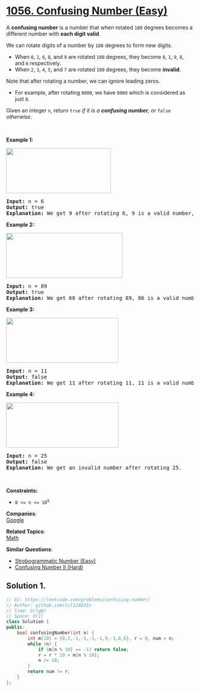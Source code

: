 # [1056. Confusing Number (Easy)](https://leetcode.com/problems/confusing-number/)

<p>A <strong>confusing number</strong> is a number that when rotated <code>180</code> degrees becomes a different number with <strong>each digit valid</strong>.</p>

<p>We can rotate digits of a number by <code>180</code> degrees to form new digits.</p>

<ul>
	<li>When <code>0</code>, <code>1</code>, <code>6</code>, <code>8</code>, and <code>9</code> are rotated <code>180</code> degrees, they become <code>0</code>, <code>1</code>, <code>9</code>, <code>8</code>, and <code>6</code> respectively.</li>
	<li>When <code>2</code>, <code>3</code>, <code>4</code>, <code>5</code>, and <code>7</code> are rotated <code>180</code> degrees, they become <strong>invalid</strong>.</li>
</ul>

<p>Note that after rotating a number, we can ignore leading zeros.</p>

<ul>
	<li>For example, after rotating <code>8000</code>, we have <code>0008</code> which is considered as just <code>8</code>.</li>
</ul>

<p>Given an integer <code>n</code>, return <code>true</code><em> if it is a <strong>confusing number</strong>, or </em><code>false</code><em> otherwise</em>.</p>

<p>&nbsp;</p>
<p><strong>Example 1:</strong></p>
<img alt="" src="https://assets.leetcode.com/uploads/2019/03/23/1268_1.png" style="width: 281px; height: 121px;">
<pre><strong>Input:</strong> n = 6
<strong>Output:</strong> true
<strong>Explanation:</strong> We get 9 after rotating 6, 9 is a valid number, and 9 != 6.
</pre>

<p><strong>Example 2:</strong></p>
<img alt="" src="https://assets.leetcode.com/uploads/2019/03/23/1268_2.png" style="width: 312px; height: 121px;">
<pre><strong>Input:</strong> n = 89
<strong>Output:</strong> true
<strong>Explanation:</strong> We get 68 after rotating 89, 86 is a valid number and 86 != 89.
</pre>

<p><strong>Example 3:</strong></p>
<img alt="" src="https://assets.leetcode.com/uploads/2019/03/26/1268_3.png" style="width: 301px; height: 121px;">
<pre><strong>Input:</strong> n = 11
<strong>Output:</strong> false
<strong>Explanation:</strong> We get 11 after rotating 11, 11 is a valid number but the value remains the same, thus 11 is not a confusing number
</pre>

<p><strong>Example 4:</strong></p>
<img alt="" src="https://assets.leetcode.com/uploads/2019/03/23/1268_4.png" style="width: 302px; height: 121px;">
<pre><strong>Input:</strong> n = 25
<strong>Output:</strong> false
<strong>Explanation:</strong> We get an invalid number after rotating 25.
</pre>

<p>&nbsp;</p>
<p><strong>Constraints:</strong></p>

<ul>
	<li><code>0 &lt;= n &lt;= 10<sup>9</sup></code></li>
</ul>


**Companies**:  
[Google](https://leetcode.com/company/google)

**Related Topics**:  
[Math](https://leetcode.com/tag/math/)

**Similar Questions**:
* [Strobogrammatic Number (Easy)](https://leetcode.com/problems/strobogrammatic-number/)
* [Confusing Number II (Hard)](https://leetcode.com/problems/confusing-number-ii/)

## Solution 1.

```cpp
// OJ: https://leetcode.com/problems/confusing-number/
// Author: github.com/lzl124631x
// Time: O(lgN)
// Space: O(1)
class Solution {
public:
    bool confusingNumber(int n) {
        int m[10] = {0,1,-1,-1,-1,-1,9,-1,8,6}, r = 0, num = n;
        while (n) {
            if (m[n % 10] == -1) return false;
            r = r * 10 + m[n % 10];
            n /= 10;
        }
        return num != r;
    }
};
```